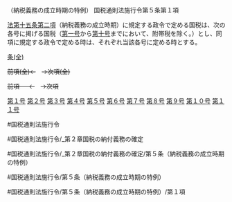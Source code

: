（納税義務の成立時期の特例）
国税通則法施行令第５条第１項

[法第十五条第二項](国税通則法＿＿＿＿＿第１５条第２項)（納税義務の成立時期）に規定する政令で定める国税は、次の各号に掲げる国税（[第一号](国税通則法施行＿令＿第５条第１項第１号)から[第十号](国税通則法施行＿令＿第５条第１項第１０号)までにおいて、附帯税を除く。）とし、同項に規定する政令で定める時は、それぞれ当該各号に定める時とする。

[条(全)](国税通則法施行＿令＿第５条_.md)

~~前項(全)←~~　~~→次項(全)~~

~~前項 　 ←~~　~~→次項~~

[第１号](国税通則法施行＿令＿第５条第１項第１号.md)  [第２号](国税通則法施行＿令＿第５条第１項第２号.md)  [第３号](国税通則法施行＿令＿第５条第１項第３号.md)  [第４号](国税通則法施行＿令＿第５条第１項第４号.md)  [第５号](国税通則法施行＿令＿第５条第１項第５号.md)  [第６号](国税通則法施行＿令＿第５条第１項第６号.md)  [第７号](国税通則法施行＿令＿第５条第１項第７号.md)  [第８号](国税通則法施行＿令＿第５条第１項第８号.md)  [第９号](国税通則法施行＿令＿第５条第１項第９号.md)  [第１０号](国税通則法施行＿令＿第５条第１項第１０号.md)  [第１１号](国税通則法施行＿令＿第５条第１項第１１号.md)  

#国税通則法施行令

#国税通則法施行令/_第２章国税の納付義務の確定

#国税通則法施行令/_第２章国税の納付義務の確定/第５条（納税義務の成立時期の特例）

#国税通則法施行令/第５条（納税義務の成立時期の特例）

#国税通則法施行令/第５条（納税義務の成立時期の特例）/第１項

